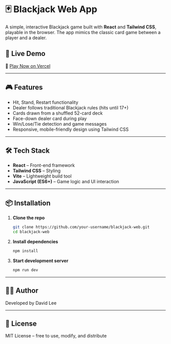 # 🃏 Blackjack Web App

A simple, interactive Blackjack game built with **React** and **Tailwind CSS**, playable in the browser. The app mimics the classic card game between a player and a dealer.

## 🚀 Live Demo

🔗 [Play Now on Vercel]([black-jack-kohl-nu.vercel.app](https://black-jack-kohl-nu.vercel.app/))

---

## 🎮 Features

- Hit, Stand, Restart functionality
- Dealer follows traditional Blackjack rules (hits until 17+)
- Cards drawn from a shuffled 52-card deck
- Face-down dealer card during play
- Win/Lose/Tie detection and game messages
- Responsive, mobile-friendly design using Tailwind CSS

---

## 🛠 Tech Stack

- **React** – Front-end framework
- **Tailwind CSS** – Styling
- **Vite** – Lightweight build tool
- **JavaScript (ES6+)** – Game logic and UI interaction

---

## 📦 Installation

1. **Clone the repo**
   ```bash
   git clone https://github.com/your-username/blackjack-web.git
   cd blackjack-web
   ```

2. **Install dependencies**
   ```bash
   npm install
   ```

3. **Start development server**
   ```bash
   npm run dev
   ```

---

## 🧑‍💻 Author

Developed by David Lee

---

## 📝 License

MIT License – free to use, modify, and distribute

